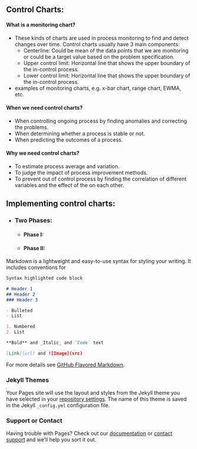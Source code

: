 ## Control Charts:

#### What is a monitoring chart? 
-  These kinds of charts are used in process monitoring to find and detect changes over time. Control charts usually have 3 main components:
    -  Centerline: Could be mean of the data points that we are monitoring or could be a target value based on the problem specification. 
    -  Upper control limit: Horizontal line that shows the upper boundary of the in-control process.
    -  Lower control limit: Horizontal line that shows the upper boundary of the in-control process.
-  examples of monitoring charts, e.g. x-bar chart, range chart, EWMA, etc.
#### When we need control charts?
- When controlling ongoing process by finding anomalies and correcting the problems.
- When determining whether a process is stable or not.
- When predicting the outcomes of a process.
#### Why we need control charts?
- To estimate process average and variation. 
- To judge the impact of process improvement methods.
- To prevent out of control process by finding the correlation of different variables and the effect of the on each other. 


## Implementing control charts:
- ### Two Phases:
    - #### Phase I:
    - #### Phase II:
Markdown is a lightweight and easy-to-use syntax for styling your writing. It includes conventions for

```markdown
Syntax highlighted code block

# Header 1
## Header 2
### Header 3

- Bulleted
- List

1. Numbered
2. List

**Bold** and _Italic_ and `Code` text

[Link](url) and ![Image](src)
```

For more details see [GitHub Flavored Markdown](https://guides.github.com/features/mastering-markdown/).

### Jekyll Themes

Your Pages site will use the layout and styles from the Jekyll theme you have selected in your [repository settings](https://github.com/VahabN/Control-charts/settings). The name of this theme is saved in the Jekyll `_config.yml` configuration file.

### Support or Contact

Having trouble with Pages? Check out our [documentation](https://help.github.com/categories/github-pages-basics/) or [contact support](https://github.com/contact) and we’ll help you sort it out.
